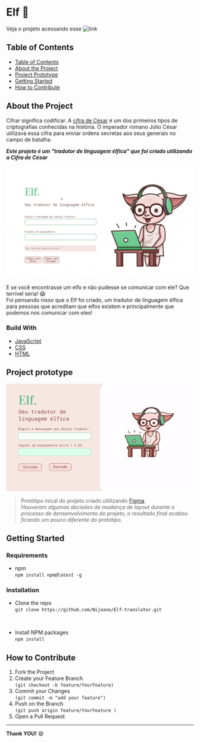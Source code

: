 # Elf :herb:

Veja o projeto acessando esse ![link](nijoane.github.io/elf-translator/)

## Table of Contents

* [Table of Contents](#table-of-contents)
* [About the Project](#about-the-project)
* [Project Prototype](#project-prototype)
* [Getting Started](#getting-started)
* [How to Contribute](#how-to-contribute)


## About the Project

Cifrar significa codificar. A [cifra de
César](https://pt.wikipedia.org/wiki/Cifra_de_C%C3%A9sar) é um dos primeiros
tipos de criptografias conhecidas na história. O imperador romano Júlio César
utilizava essa cifra para enviar ordens secretas aos seus generais no campo de
batalha.

___Este projeto é um "tradutor de linguagem élfica" que foi criado utilizando a Cifra de César___

<p align="center">
<img width="600" height="300" src="src/images/elf-translator.gif">
</p>

E se você encontrasse um elfo e não pudesse se comunicar com ele? Que terrível seria! :scream: <br/>
Foi pensando nisso que o Elf foi criado, um tradutor de linguagem élfica para pessoas que acreditam que elfos existem e principalmente que podemos nos comunicar com eles!

### Build With
* [JavaScript](https://developer.mozilla.org/pt-BR/docs/Web/JavaScript)
* [CSS](https://developer.mozilla.org/pt-BR/docs/Web/CSS)
* [HTML](https://developer.mozilla.org/pt-BR/docs/Web/HTML)


## Project prototype

![elf-prototype](src/images/elf-prototype.png)


>Protótipo inical do projeto criado ultilizando [Figma](https://www.figma.com/file/Dqh6nMAi1PoOzBRbhYvywL/Caesar-Cipher?node-id=0%3A1).<br/>
_Houveram algumas decisões de mudança de layout durante o processo de densenvolvimento do projeto, o resultado final acabou ficando um pouco diferente do protótipo._

## Getting Started

### Requirements

* npm<br/>
`npm install npm@latest -g`


### Installation

* Clone the repo<br/>
`git clone https://github.com/Nijoane/Elf-translator.git`

<br/>

* Install NPM packages<br/>
`npm install`

## How to Contribute

1. Fork the Project
2. Create your Feature Branch<br/>`(git checkout -b feature/YourFeature)`
3. Commit your Changes<br/>`(git commit -m "add your feature")`
4. Push on the Branch <br>`(git push origin feature/YourFeature )`
5. Open a Pull Request

___
__Thank YOU!__ :smile:
